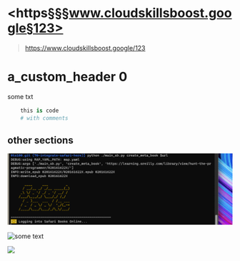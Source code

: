 # <https§§§www.cloudskillsboost.google§123>
> <https://www.cloudskillsboost.google/123>
# a_custom_header 0
some txt
```py
    this is code
    # with comments
```
## other sections
![alt text](image.png)

![some text](image-1.png)

![](image-2.png)
